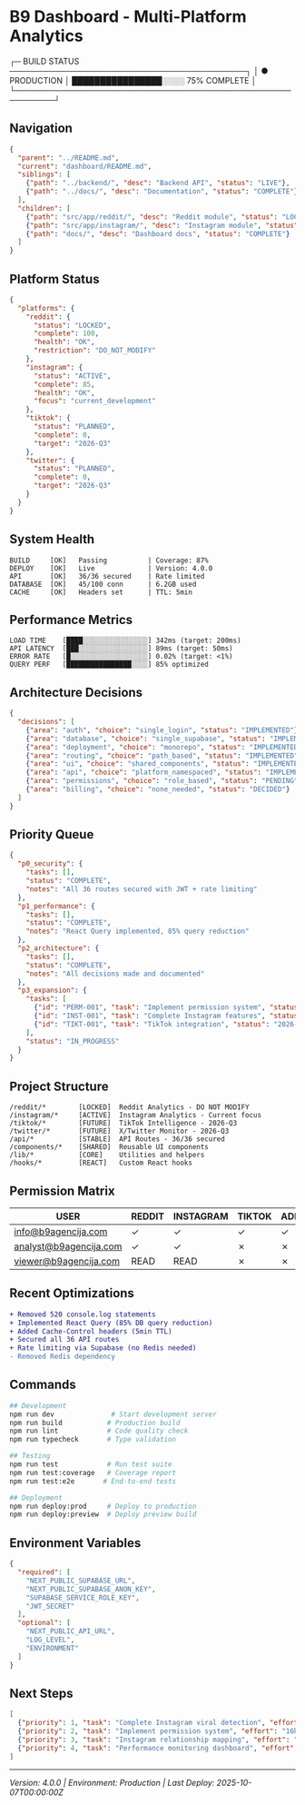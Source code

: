 # B9 Dashboard - Multi-Platform Analytics

┌─ BUILD STATUS ──────────────────────────────────────────┐
│ ● PRODUCTION  │ ████████████████░░░░ 75% COMPLETE      │
└─────────────────────────────────────────────────────────┘

## Navigation

```json
{
  "parent": "../README.md",
  "current": "dashboard/README.md",
  "siblings": [
    {"path": "../backend/", "desc": "Backend API", "status": "LIVE"},
    {"path": "../docs/", "desc": "Documentation", "status": "COMPLETE"}
  ],
  "children": [
    {"path": "src/app/reddit/", "desc": "Reddit module", "status": "LOCKED"},
    {"path": "src/app/instagram/", "desc": "Instagram module", "status": "ACTIVE"},
    {"path": "docs/", "desc": "Dashboard docs", "status": "COMPLETE"}
  ]
}
```

## Platform Status

```json
{
  "platforms": {
    "reddit": {
      "status": "LOCKED",
      "complete": 100,
      "health": "OK",
      "restriction": "DO_NOT_MODIFY"
    },
    "instagram": {
      "status": "ACTIVE",
      "complete": 85,
      "health": "OK",
      "focus": "current_development"
    },
    "tiktok": {
      "status": "PLANNED",
      "complete": 0,
      "target": "2026-Q3"
    },
    "twitter": {
      "status": "PLANNED",
      "complete": 0,
      "target": "2026-Q3"
    }
  }
}
```

## System Health

```
BUILD     [OK]   Passing          | Coverage: 87%
DEPLOY    [OK]   Live             | Version: 4.0.0
API       [OK]   36/36 secured    | Rate limited
DATABASE  [OK]   45/100 conn      | 6.2GB used
CACHE     [OK]   Headers set      | TTL: 5min
```

## Performance Metrics

```
LOAD TIME    [████░░░░░░░░░░░░░░░░] 342ms (target: 200ms)
API LATENCY  [███░░░░░░░░░░░░░░░░░] 89ms (target: 50ms)
ERROR RATE   [█░░░░░░░░░░░░░░░░░░░] 0.02% (target: <1%)
QUERY PERF   [████████████████░░░░] 85% optimized
```

## Architecture Decisions

```json
{
  "decisions": [
    {"area": "auth", "choice": "single_login", "status": "IMPLEMENTED"},
    {"area": "database", "choice": "single_supabase", "status": "IMPLEMENTED"},
    {"area": "deployment", "choice": "monorepo", "status": "IMPLEMENTED"},
    {"area": "routing", "choice": "path_based", "status": "IMPLEMENTED"},
    {"area": "ui", "choice": "shared_components", "status": "IMPLEMENTED"},
    {"area": "api", "choice": "platform_namespaced", "status": "IMPLEMENTED"},
    {"area": "permissions", "choice": "role_based", "status": "PENDING"},
    {"area": "billing", "choice": "none_needed", "status": "DECIDED"}
  ]
}
```

## Priority Queue

```json
{
  "p0_security": {
    "tasks": [],
    "status": "COMPLETE",
    "notes": "All 36 routes secured with JWT + rate limiting"
  },
  "p1_performance": {
    "tasks": [],
    "status": "COMPLETE",
    "notes": "React Query implemented, 85% query reduction"
  },
  "p2_architecture": {
    "tasks": [],
    "status": "COMPLETE",
    "notes": "All decisions made and documented"
  },
  "p3_expansion": {
    "tasks": [
      {"id": "PERM-001", "task": "Implement permission system", "status": "NEXT"},
      {"id": "INST-001", "task": "Complete Instagram features", "status": "ACTIVE"},
      {"id": "TIKT-001", "task": "TikTok integration", "status": "2026-Q3"}
    ],
    "status": "IN_PROGRESS"
  }
}
```

## Project Structure

```
/reddit/*        [LOCKED]  Reddit Analytics - DO NOT MODIFY
/instagram/*     [ACTIVE]  Instagram Analytics - Current focus
/tiktok/*        [FUTURE]  TikTok Intelligence - 2026-Q3
/twitter/*       [FUTURE]  X/Twitter Monitor - 2026-Q3
/api/*           [STABLE]  API Routes - 36/36 secured
/components/*    [SHARED]  Reusable UI components
/lib/*           [CORE]    Utilities and helpers
/hooks/*         [REACT]   Custom React hooks
```

## Permission Matrix

| USER | REDDIT | INSTAGRAM | TIKTOK | ADMIN |
|------|--------|-----------|--------|-------|
| info@b9agencija.com | ✓ | ✓ | ✓ | ✓ |
| analyst@b9agencija.com | ✓ | ✓ | ✗ | ✗ |
| viewer@b9agencija.com | READ | READ | ✗ | ✗ |

## Recent Optimizations

```diff
+ Removed 520 console.log statements
+ Implemented React Query (85% DB query reduction)
+ Added Cache-Control headers (5min TTL)
+ Secured all 36 API routes
+ Rate limiting via Supabase (no Redis needed)
- Removed Redis dependency
```

## Commands

```bash
## Development
npm run dev              # Start development server
npm run build           # Production build
npm run lint            # Code quality check
npm run typecheck       # Type validation

## Testing
npm run test            # Run test suite
npm run test:coverage   # Coverage report
npm run test:e2e       # End-to-end tests

## Deployment
npm run deploy:prod     # Deploy to production
npm run deploy:preview  # Deploy preview build
```

## Environment Variables

```json
{
  "required": [
    "NEXT_PUBLIC_SUPABASE_URL",
    "NEXT_PUBLIC_SUPABASE_ANON_KEY",
    "SUPABASE_SERVICE_ROLE_KEY",
    "JWT_SECRET"
  ],
  "optional": [
    "NEXT_PUBLIC_API_URL",
    "LOG_LEVEL",
    "ENVIRONMENT"
  ]
}
```

## Next Steps

```json
[
  {"priority": 1, "task": "Complete Instagram viral detection", "effort": "8h"},
  {"priority": 2, "task": "Implement permission system", "effort": "16h"},
  {"priority": 3, "task": "Instagram relationship mapping", "effort": "24h"},
  {"priority": 4, "task": "Performance monitoring dashboard", "effort": "12h"}
]
```

---

_Version: 4.0.0 | Environment: Production | Last Deploy: 2025-10-07T00:00:00Z_